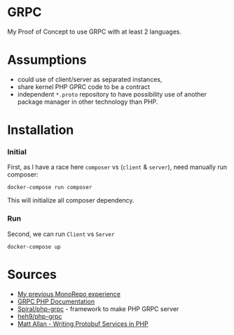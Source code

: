 # GRPC

My Proof of Concept to use GRPC with at least 2 languages.

# Assumptions

- could use of client/server as separated instances,
- share kernel PHP GPRC code to be a contract
- independent `*.proto` repository to have possibility use of another package manager in other technology than PHP.

# Installation

### Initial

First, as I have a race here `composer` vs (`client` & `server`), need manually run composer:
```
docker-compose run composer
```

This will initialize all composer dependency.

### Run

Second, we can run `Client` vs `Server`
```
docker-compose up
```

# Sources

- [My previous MonoRepo experience](https://github.com/timiTao/monorepo)
- [GRPC PHP Documentation](https://github.com/grpc/grpc/tree/master/src/php)
- [Spiral/php-grpc](https://github.com/spiral/php-grpc) - framework to make PHP GRPC server
- [heh9/php-grpc](https://github.com/heh9/php-grpc)
- [Matt Allan - Writing Protobuf Services in PHP](https://mattallan.me/posts/protobuf-php-services/)